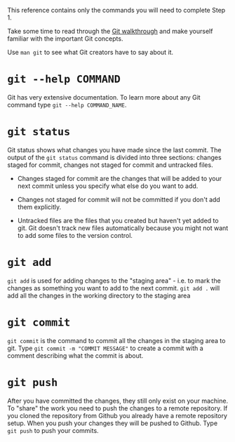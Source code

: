 This reference contains only the commands you will need to complete Step 1.

Take some time to read through the [Git walkthrough](./git.md) and make yourself
familiar with the important Git concepts.

Use `man git` to see what Git creators have to say about it.

# `git --help COMMAND`

Git has very extensive documentation. To learn more about any Git command type
`git --help COMMAND_NAME`.

# `git status`

Git status shows what changes you have made since the last commit. The output of
the `git status` command is divided into three sections: changes staged for
commit, changes not staged for commit and untracked files.

- Changes staged for commit are the changes that will be added to your next
  commit unless you specify what else do you want to add.

- Changes not staged for commit will not be committed if you don't add them
  explicitly.

- Untracked files are the files that you created but haven't yet added to git.
  Git doesn't track new files automatically because you might not want to add
  some files to the version control.

# `git add`

`git add` is used for adding changes to the "staging area" - i.e. to mark the
changes as something you want to add to the next commit. `git add .` will add
all the changes in the working directory to the staging area

# `git commit`

`git commit` is the command to commit all the changes in the staging area to
git. Type `git commit -m "COMMIT MESSAGE"` to create a commit with a comment
describing what the commit is about.

# `git push`

After you have committed the changes, they still only exist on your machine. To
"share" the work you need to push the changes to a remote repository. If you
cloned the repository from Github you already have a remote repository setup.
When you push your changes they will be pushed to Github. Type `git push` to
push your commits.
